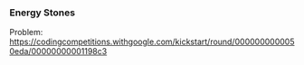 ### Energy Stones

Problem:  
https://codingcompetitions.withgoogle.com/kickstart/round/0000000000050eda/00000000001198c3